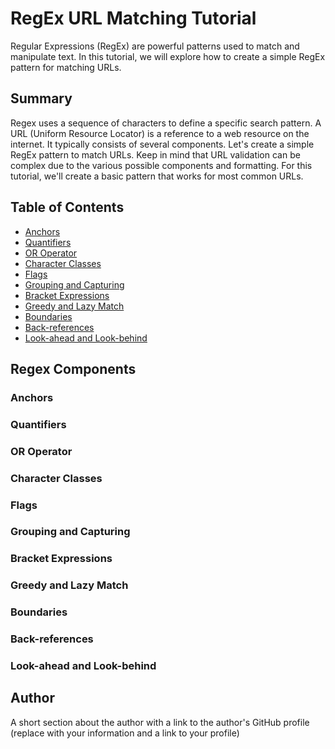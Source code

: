# RegEx URL Matching Tutorial

Regular Expressions (RegEx) are powerful patterns used to match and manipulate text. In this tutorial, we will explore how to create a simple RegEx pattern for matching URLs.

## Summary

Regex uses a sequence of characters to define a specific search pattern. A URL (Uniform Resource Locator) is a reference to a web resource on the internet. It typically consists of several components. Let's create a simple RegEx pattern to match URLs. Keep in mind that URL validation can be complex due to the various possible components and formatting. For this tutorial, we'll create a basic pattern that works for most common URLs.

## Table of Contents

- [Anchors](#anchors)
- [Quantifiers](#quantifiers)
- [OR Operator](#or-operator)
- [Character Classes](#character-classes)
- [Flags](#flags)
- [Grouping and Capturing](#grouping-and-capturing)
- [Bracket Expressions](#bracket-expressions)
- [Greedy and Lazy Match](#greedy-and-lazy-match)
- [Boundaries](#boundaries)
- [Back-references](#back-references)
- [Look-ahead and Look-behind](#look-ahead-and-look-behind)

## Regex Components

### Anchors

### Quantifiers

### OR Operator

### Character Classes

### Flags

### Grouping and Capturing

### Bracket Expressions

### Greedy and Lazy Match

### Boundaries

### Back-references

### Look-ahead and Look-behind

## Author

A short section about the author with a link to the author's GitHub profile (replace with your information and a link to your profile)
